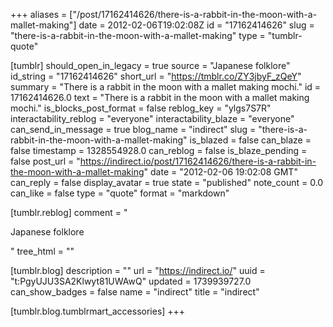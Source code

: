 +++
aliases = ["/post/17162414626/there-is-a-rabbit-in-the-moon-with-a-mallet-making"]
date = 2012-02-06T19:02:08Z
id = "17162414626"
slug = "there-is-a-rabbit-in-the-moon-with-a-mallet-making"
type = "tumblr-quote"

[tumblr]
should_open_in_legacy = true
source = "Japanese folklore"
id_string = "17162414626"
short_url = "https://tmblr.co/ZY3jbyF_zQeY"
summary = "There is a rabbit in the moon with a mallet making mochi."
id = 17162414626.0
text = "There is a rabbit in the moon with a mallet making mochi."
is_blocks_post_format = false
reblog_key = "ylgs7S7R"
interactability_reblog = "everyone"
interactability_blaze = "everyone"
can_send_in_message = true
blog_name = "indirect"
slug = "there-is-a-rabbit-in-the-moon-with-a-mallet-making"
is_blazed = false
can_blaze = false
timestamp = 1328554928.0
can_reblog = false
is_blaze_pending = false
post_url = "https://indirect.io/post/17162414626/there-is-a-rabbit-in-the-moon-with-a-mallet-making"
date = "2012-02-06 19:02:08 GMT"
can_reply = false
display_avatar = true
state = "published"
note_count = 0.0
can_like = false
type = "quote"
format = "markdown"

[tumblr.reblog]
comment = "<p>Japanese folklore</p>"
tree_html = ""

[tumblr.blog]
description = ""
url = "https://indirect.io/"
uuid = "t:PgyUJU3SA2Klwyt81UWAwQ"
updated = 1739939727.0
can_show_badges = false
name = "indirect"
title = "indirect"

[tumblr.blog.tumblrmart_accessories]
+++
